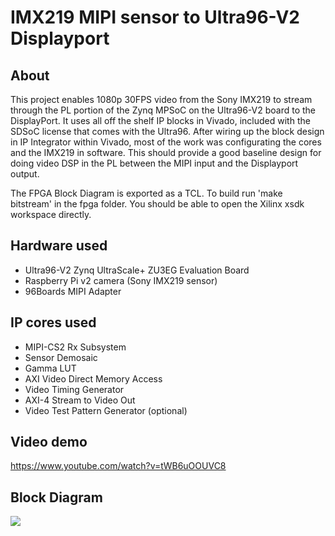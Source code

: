 # IMX219 MIPI sensor to Ultra96-V2 Displayport

## About
This project enables 1080p 30FPS video from the Sony IMX219 to stream through the PL portion of the Zynq MPSoC on the Ultra96-V2 board to the DisplayPort. It uses all off the shelf IP blocks in Vivado, included with the SDSoC license that comes with the Ultra96. After wiring up the block design in IP Integrator within Vivado, most of the work was configurating the cores and the IMX219 in software. This should provide a good baseline design for doing video DSP in the PL between the MIPI input and the Displayport output.

The FPGA Block Diagram is exported as a TCL. To build run 'make bitstream' in the fpga folder. You should be able to open the Xilinx xsdk workspace directly.

## Hardware used
* Ultra96-V2 Zynq UltraScale+ ZU3EG Evaluation Board
* Raspberry Pi v2 camera (Sony IMX219 sensor)
* 96Boards MIPI Adapter

## IP cores used
* MIPI-CS2 Rx Subsystem
* Sensor Demosaic
* Gamma LUT
* AXI Video Direct Memory Access
* Video Timing Generator
* AXI-4 Stream to Video Out
* Video Test Pattern Generator (optional)

## Video demo
https://www.youtube.com/watch?v=tWB6uOOUVC8

## Block Diagram
<img src="https://i.imgur.com/w5njlpG.png">
